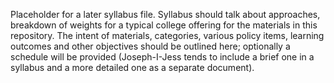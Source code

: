 Placeholder for a later syllabus file.
Syllabus should talk about approaches, breakdown of weights for a typical college offering for the materials in this repository.
The intent of materials, categories, various policy items, learning outcomes and other objectives should be outlined here; optionally a schedule will be provided (Joseph-I-Jess tends to include a brief one in a syllabus and a more detailed one as a separate document).

